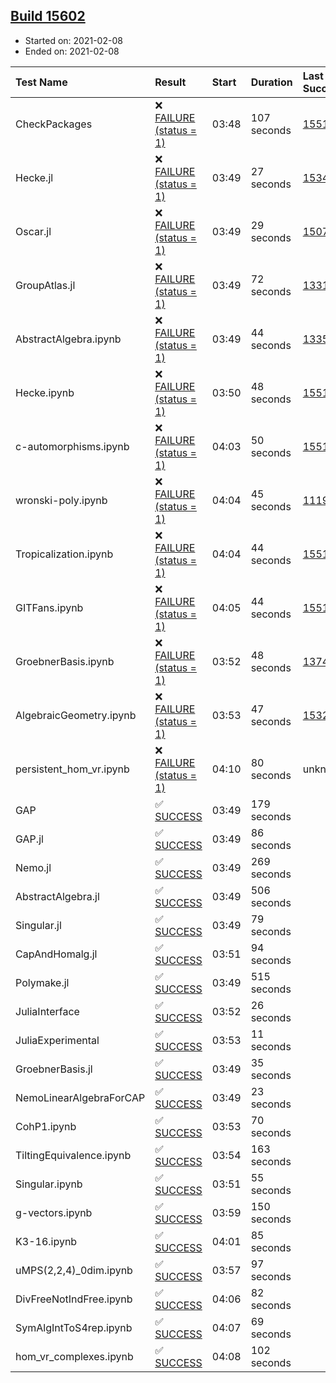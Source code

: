 ## [Build 15602](https://oscarci.mathematik.uni-kl.de/job/oscar/15602/)

* Started on: 2021-02-08
* Ended on: 2021-02-08

| Test Name    | Result | Start | Duration | Last Success | First Failure |
|:-------------|:-------|:------|:---------|:-------------|:--------------|
| CheckPackages | ❌ [FAILURE (status = 1)](https://oscarci.mathematik.uni-kl.de/job/oscar/15602/artifact/logs/build-15602/CheckPackages.log) | 03:48 | 107 seconds | [15514](https://oscarci.mathematik.uni-kl.de/job/oscar/15514/) | [15515](https://oscarci.mathematik.uni-kl.de/job/oscar/15515/) |
| Hecke.jl | ❌ [FAILURE (status = 1)](https://oscarci.mathematik.uni-kl.de/job/oscar/15602/artifact/logs/build-15602/Hecke.jl.log) | 03:49 | 27 seconds | [15344](https://oscarci.mathematik.uni-kl.de/job/oscar/15344/) | [15348](https://oscarci.mathematik.uni-kl.de/job/oscar/15348/) |
| Oscar.jl | ❌ [FAILURE (status = 1)](https://oscarci.mathematik.uni-kl.de/job/oscar/15602/artifact/logs/build-15602/Oscar.jl.log) | 03:49 | 29 seconds | [15079](https://oscarci.mathematik.uni-kl.de/job/oscar/15079/) | [15080](https://oscarci.mathematik.uni-kl.de/job/oscar/15080/) |
| GroupAtlas.jl | ❌ [FAILURE (status = 1)](https://oscarci.mathematik.uni-kl.de/job/oscar/15602/artifact/logs/build-15602/GroupAtlas.jl.log) | 03:49 | 72 seconds | [13311](https://oscarci.mathematik.uni-kl.de/job/oscar/13311/) | [13312](https://oscarci.mathematik.uni-kl.de/job/oscar/13312/) |
| AbstractAlgebra.ipynb | ❌ [FAILURE (status = 1)](https://oscarci.mathematik.uni-kl.de/job/oscar/15602/artifact/logs/build-15602/AbstractAlgebra.ipynb.log) | 03:49 | 44 seconds | [13355](https://oscarci.mathematik.uni-kl.de/job/oscar/13355/) | [13356](https://oscarci.mathematik.uni-kl.de/job/oscar/13356/) |
| Hecke.ipynb | ❌ [FAILURE (status = 1)](https://oscarci.mathematik.uni-kl.de/job/oscar/15602/artifact/logs/build-15602/Hecke.ipynb.log) | 03:50 | 48 seconds | [15514](https://oscarci.mathematik.uni-kl.de/job/oscar/15514/) | [15515](https://oscarci.mathematik.uni-kl.de/job/oscar/15515/) |
| c-automorphisms.ipynb | ❌ [FAILURE (status = 1)](https://oscarci.mathematik.uni-kl.de/job/oscar/15602/artifact/logs/build-15602/c-automorphisms.ipynb.log) | 04:03 | 50 seconds | [15514](https://oscarci.mathematik.uni-kl.de/job/oscar/15514/) | [15515](https://oscarci.mathematik.uni-kl.de/job/oscar/15515/) |
| wronski-poly.ipynb | ❌ [FAILURE (status = 1)](https://oscarci.mathematik.uni-kl.de/job/oscar/15602/artifact/logs/build-15602/wronski-poly.ipynb.log) | 04:04 | 45 seconds | [11192](https://oscarci.mathematik.uni-kl.de/job/oscar/11192/) | [11193](https://oscarci.mathematik.uni-kl.de/job/oscar/11193/) |
| Tropicalization.ipynb | ❌ [FAILURE (status = 1)](https://oscarci.mathematik.uni-kl.de/job/oscar/15602/artifact/logs/build-15602/Tropicalization.ipynb.log) | 04:04 | 44 seconds | [15514](https://oscarci.mathematik.uni-kl.de/job/oscar/15514/) | [15515](https://oscarci.mathematik.uni-kl.de/job/oscar/15515/) |
| GITFans.ipynb | ❌ [FAILURE (status = 1)](https://oscarci.mathematik.uni-kl.de/job/oscar/15602/artifact/logs/build-15602/GITFans.ipynb.log) | 04:05 | 44 seconds | [15514](https://oscarci.mathematik.uni-kl.de/job/oscar/15514/) | [15515](https://oscarci.mathematik.uni-kl.de/job/oscar/15515/) |
| GroebnerBasis.ipynb | ❌ [FAILURE (status = 1)](https://oscarci.mathematik.uni-kl.de/job/oscar/15602/artifact/logs/build-15602/GroebnerBasis.ipynb.log) | 03:52 | 48 seconds | [13748](https://oscarci.mathematik.uni-kl.de/job/oscar/13748/) | [13749](https://oscarci.mathematik.uni-kl.de/job/oscar/13749/) |
| AlgebraicGeometry.ipynb | ❌ [FAILURE (status = 1)](https://oscarci.mathematik.uni-kl.de/job/oscar/15602/artifact/logs/build-15602/AlgebraicGeometry.ipynb.log) | 03:53 | 47 seconds | [15322](https://oscarci.mathematik.uni-kl.de/job/oscar/15322/) | [15323](https://oscarci.mathematik.uni-kl.de/job/oscar/15323/) |
| persistent_hom_vr.ipynb | ❌ [FAILURE (status = 1)](https://oscarci.mathematik.uni-kl.de/job/oscar/15602/artifact/logs/build-15602/persistent_hom_vr.ipynb.log) | 04:10 | 80 seconds | unknown | unknown |
| GAP | ✅ [SUCCESS](https://oscarci.mathematik.uni-kl.de/job/oscar/15602/artifact/logs/build-15602/GAP.log) | 03:49 | 179 seconds |  |  |
| GAP.jl | ✅ [SUCCESS](https://oscarci.mathematik.uni-kl.de/job/oscar/15602/artifact/logs/build-15602/GAP.jl.log) | 03:49 | 86 seconds |  |  |
| Nemo.jl | ✅ [SUCCESS](https://oscarci.mathematik.uni-kl.de/job/oscar/15602/artifact/logs/build-15602/Nemo.jl.log) | 03:49 | 269 seconds |  |  |
| AbstractAlgebra.jl | ✅ [SUCCESS](https://oscarci.mathematik.uni-kl.de/job/oscar/15602/artifact/logs/build-15602/AbstractAlgebra.jl.log) | 03:49 | 506 seconds |  |  |
| Singular.jl | ✅ [SUCCESS](https://oscarci.mathematik.uni-kl.de/job/oscar/15602/artifact/logs/build-15602/Singular.jl.log) | 03:49 | 79 seconds |  |  |
| CapAndHomalg.jl | ✅ [SUCCESS](https://oscarci.mathematik.uni-kl.de/job/oscar/15602/artifact/logs/build-15602/CapAndHomalg.jl.log) | 03:51 | 94 seconds |  |  |
| Polymake.jl | ✅ [SUCCESS](https://oscarci.mathematik.uni-kl.de/job/oscar/15602/artifact/logs/build-15602/Polymake.jl.log) | 03:49 | 515 seconds |  |  |
| JuliaInterface | ✅ [SUCCESS](https://oscarci.mathematik.uni-kl.de/job/oscar/15602/artifact/logs/build-15602/JuliaInterface.log) | 03:52 | 26 seconds |  |  |
| JuliaExperimental | ✅ [SUCCESS](https://oscarci.mathematik.uni-kl.de/job/oscar/15602/artifact/logs/build-15602/JuliaExperimental.log) | 03:53 | 11 seconds |  |  |
| GroebnerBasis.jl | ✅ [SUCCESS](https://oscarci.mathematik.uni-kl.de/job/oscar/15602/artifact/logs/build-15602/GroebnerBasis.jl.log) | 03:49 | 35 seconds |  |  |
| NemoLinearAlgebraForCAP | ✅ [SUCCESS](https://oscarci.mathematik.uni-kl.de/job/oscar/15602/artifact/logs/build-15602/NemoLinearAlgebraForCAP.log) | 03:49 | 23 seconds |  |  |
| CohP1.ipynb | ✅ [SUCCESS](https://oscarci.mathematik.uni-kl.de/job/oscar/15602/artifact/logs/build-15602/CohP1.ipynb.log) | 03:53 | 70 seconds |  |  |
| TiltingEquivalence.ipynb | ✅ [SUCCESS](https://oscarci.mathematik.uni-kl.de/job/oscar/15602/artifact/logs/build-15602/TiltingEquivalence.ipynb.log) | 03:54 | 163 seconds |  |  |
| Singular.ipynb | ✅ [SUCCESS](https://oscarci.mathematik.uni-kl.de/job/oscar/15602/artifact/logs/build-15602/Singular.ipynb.log) | 03:51 | 55 seconds |  |  |
| g-vectors.ipynb | ✅ [SUCCESS](https://oscarci.mathematik.uni-kl.de/job/oscar/15602/artifact/logs/build-15602/g-vectors.ipynb.log) | 03:59 | 150 seconds |  |  |
| K3-16.ipynb | ✅ [SUCCESS](https://oscarci.mathematik.uni-kl.de/job/oscar/15602/artifact/logs/build-15602/K3-16.ipynb.log) | 04:01 | 85 seconds |  |  |
| uMPS(2,2,4)_0dim.ipynb | ✅ [SUCCESS](https://oscarci.mathematik.uni-kl.de/job/oscar/15602/artifact/logs/build-15602/uMPS-2-2-4-_0dim.ipynb.log) | 03:57 | 97 seconds |  |  |
| DivFreeNotIndFree.ipynb | ✅ [SUCCESS](https://oscarci.mathematik.uni-kl.de/job/oscar/15602/artifact/logs/build-15602/DivFreeNotIndFree.ipynb.log) | 04:06 | 82 seconds |  |  |
| SymAlgIntToS4rep.ipynb | ✅ [SUCCESS](https://oscarci.mathematik.uni-kl.de/job/oscar/15602/artifact/logs/build-15602/SymAlgIntToS4rep.ipynb.log) | 04:07 | 69 seconds |  |  |
| hom_vr_complexes.ipynb | ✅ [SUCCESS](https://oscarci.mathematik.uni-kl.de/job/oscar/15602/artifact/logs/build-15602/hom_vr_complexes.ipynb.log) | 04:08 | 102 seconds |  |  |
